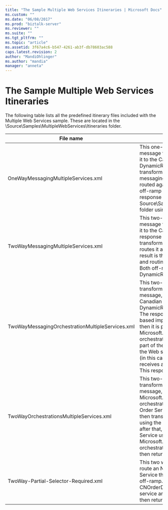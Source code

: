 ```yaml
---
title: "The Sample Multiple Web Services Itineraries | Microsoft Docs"
ms.custom: ""
ms.date: "06/08/2017"
ms.prod: "biztalk-server"
ms.reviewer: ""
ms.suite: ""
ms.tgt_pltfrm: ""
ms.topic: "article"
ms.assetid: 3f67a4c6-b547-4261-ab3f-db78603ac588
caps.latest.revision: 2
author: "MandiOhlinger"
ms.author: "mandia"
manager: "anneta"
---
```

# The Sample Multiple Web Services Itineraries
The following table lists all the predefined itinerary files included with the Multiple Web Services sample. These are located in the \Source\Samples\MultipleWebServices\Itineraries folder.  


|                    File name                     |                                                                                                                                                                                                                                                                                                                                                               Description                                                                                                                                                                                                                                                                                                                                                               |
|--------------------------------------------------|-----------------------------------------------------------------------------------------------------------------------------------------------------------------------------------------------------------------------------------------------------------------------------------------------------------------------------------------------------------------------------------------------------------------------------------------------------------------------------------------------------------------------------------------------------------------------------------------------------------------------------------------------------------------------------------------------------------------------------------------|
|       OneWayMessagingMultipleServices.xml        |                                                                                                     This one-way itinerary transforms an NAOrderDoc message to a CNOrderDoc message and then routes it to the Candian Order Service using the off-ramp DynamicResolutionSolicitResp. The response is then transformed to the CNOrderDoc message using the messaging-based transform service and then it is routed again to the Canadian Order Service using the off-ramp DynamicResolutionSolicitResp. The response returned is routed to the Source\Samples\DynamicResolution\Test\Filedrop\Out folder using the routing service.                                                                                                      |
|       TwoWayMessagingMultipleServices.xml        |                                                                                                                         This two-way itinerary transforms an NAOrderDoc message to a CNOrderDoc message and then routes it to the Canadian Order Service. It then takes the response from the Canadian Order Service, transforms it to a CNOrderDoc message, and then routes it again to the Canadian Order Service. The result is then returned to the caller. All transformation and routing takes place through messaging services. Both off-ramps use the DynamicResolutionSolicitRespForwarder send port.                                                                                                                          |
| TwoWayMessagingOrchestrationMultipleServices.xml | This two-way itinerary uses messaging services to transform an NAOrderDoc message to a CNOrderDoc message, and then it routes that message to the Canadian Order Service using the DynamicResolutionSolicitRespForwarder send port. The response is transformed using the orchestration-based implementation of the transform service, and then it is passed to the custom Microsoft.Practices.ESB.Routing.TwoWay orchestration-based itinerary service provided as part of the sample. This service sends a message to the Web service specified by the associated resolver (in this case, the Canadian Order Service), and then it receives and returns the response from the service. This response is then sent back to the caller. |
|     TwoWayOrchestrationsMultipleServices.xml     |                                                                               This two-way itinerary uses a messaging service to transform an NAOrderDoc message to a CNOrderDoc message, and then it uses the Microsoft.Practices.ESB.Routing.TwoWay orchestration to route that message to the Canadian Order Service and return the result. The message is then transformed back to a CNOrderDoc message using the orchestration-based transform service; after that, it is sent back to the Canadian Order Service using the Microsoft.Practices.ESB.Routing.TwoWay orchestration-based itinerary service. The result is then returned to the caller.                                                                               |
|       TwoWay-Partial-Selector-Required.xml       |                                                                                                                                                                                                   This two way itinerary uses a messaging service to route an NAOrderDoc message to the Canadian Order Service through the DynamicResolutionSolicitResp off-ramp. The NAOrderDoc is transformed to CNOrderDoc using the messaging-based transform service and Canadian service called. The response is then returned back to caller.                                                                                                                                                                                                    |


